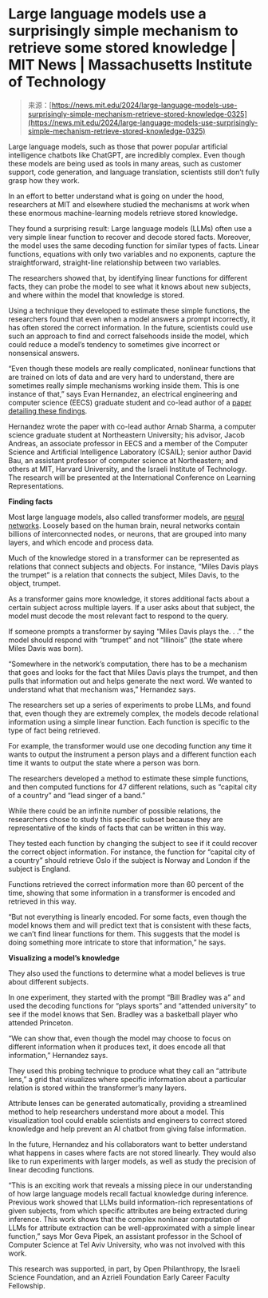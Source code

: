 <!--yml
category: 未分类
date: 2024-05-29 12:44:53
-->

# Large language models use a surprisingly simple mechanism to retrieve some stored knowledge | MIT News | Massachusetts Institute of Technology

> 来源：[https://news.mit.edu/2024/large-language-models-use-surprisingly-simple-mechanism-retrieve-stored-knowledge-0325](https://news.mit.edu/2024/large-language-models-use-surprisingly-simple-mechanism-retrieve-stored-knowledge-0325)

Large language models, such as those that power popular artificial intelligence chatbots like ChatGPT, are incredibly complex. Even though these models are being used as tools in many areas, such as customer support, code generation, and language translation, scientists still don’t fully grasp how they work.

In an effort to better understand what is going on under the hood, researchers at MIT and elsewhere studied the mechanisms at work when these enormous machine-learning models retrieve stored knowledge.

They found a surprising result: Large language models (LLMs) often use a very simple linear function to recover and decode stored facts. Moreover, the model uses the same decoding function for similar types of facts. Linear functions, equations with only two variables and no exponents, capture the straightforward, straight-line relationship between two variables.

The researchers showed that, by identifying linear functions for different facts, they can probe the model to see what it knows about new subjects, and where within the model that knowledge is stored.

Using a technique they developed to estimate these simple functions, the researchers found that even when a model answers a prompt incorrectly, it has often stored the correct information. In the future, scientists could use such an approach to find and correct falsehoods inside the model, which could reduce a model’s tendency to sometimes give incorrect or nonsensical answers.

“Even though these models are really complicated, nonlinear functions that are trained on lots of data and are very hard to understand, there are sometimes really simple mechanisms working inside them. This is one instance of that,” says Evan Hernandez, an electrical engineering and computer science (EECS) graduate student and co-lead author of a [paper detailing these findings](https://arxiv.org/pdf/2308.09124.pdf).

Hernandez wrote the paper with co-lead author Arnab Sharma, a computer science graduate student at Northeastern University; his advisor, Jacob Andreas, an associate professor in EECS and a member of the Computer Science and Artificial Intelligence Laboratory (CSAIL); senior author David Bau, an assistant professor of computer science at Northeastern; and others at MIT, Harvard University, and the Israeli Institute of Technology. The research will be presented at the International Conference on Learning Representations.

**Finding facts**

Most large language models, also called transformer models, are [neural networks](https://news.mit.edu/2017/explained-neural-networks-deep-learning-0414). Loosely based on the human brain, neural networks contain billions of interconnected nodes, or neurons, that are grouped into many layers, and which encode and process data.

Much of the knowledge stored in a transformer can be represented as relations that connect subjects and objects. For instance, “Miles Davis plays the trumpet” is a relation that connects the subject, Miles Davis, to the object, trumpet.

As a transformer gains more knowledge, it stores additional facts about a certain subject across multiple layers. If a user asks about that subject, the model must decode the most relevant fact to respond to the query.

If someone prompts a transformer by saying “Miles Davis plays the. . .” the model should respond with “trumpet” and not “Illinois” (the state where Miles Davis was born).

“Somewhere in the network’s computation, there has to be a mechanism that goes and looks for the fact that Miles Davis plays the trumpet, and then pulls that information out and helps generate the next word. We wanted to understand what that mechanism was,” Hernandez says.

The researchers set up a series of experiments to probe LLMs, and found that, even though they are extremely complex, the models decode relational information using a simple linear function. Each function is specific to the type of fact being retrieved.

For example, the transformer would use one decoding function any time it wants to output the instrument a person plays and a different function each time it wants to output the state where a person was born.

The researchers developed a method to estimate these simple functions, and then computed functions for 47 different relations, such as “capital city of a country” and “lead singer of a band.”

While there could be an infinite number of possible relations, the researchers chose to study this specific subset because they are representative of the kinds of facts that can be written in this way.

They tested each function by changing the subject to see if it could recover the correct object information. For instance, the function for “capital city of a country” should retrieve Oslo if the subject is Norway and London if the subject is England.

Functions retrieved the correct information more than 60 percent of the time, showing that some information in a transformer is encoded and retrieved in this way.

“But not everything is linearly encoded. For some facts, even though the model knows them and will predict text that is consistent with these facts, we can’t find linear functions for them. This suggests that the model is doing something more intricate to store that information,” he says.

**Visualizing a model’s knowledge**

They also used the functions to determine what a model believes is true about different subjects.

In one experiment, they started with the prompt “Bill Bradley was a” and used the decoding functions for “plays sports” and “attended university” to see if the model knows that Sen. Bradley was a basketball player who attended Princeton.

“We can show that, even though the model may choose to focus on different information when it produces text, it does encode all that information,” Hernandez says.

They used this probing technique to produce what they call an “attribute lens,” a grid that visualizes where specific information about a particular relation is stored within the transformer’s many layers.

Attribute lenses can be generated automatically, providing a streamlined method to help researchers understand more about a model. This visualization tool could enable scientists and engineers to correct stored knowledge and help prevent an AI chatbot from giving false information.

In the future, Hernandez and his collaborators want to better understand what happens in cases where facts are not stored linearly. They would also like to run experiments with larger models, as well as study the precision of linear decoding functions.

“This is an exciting work that reveals a missing piece in our understanding of how large language models recall factual knowledge during inference. Previous work showed that LLMs build information-rich representations of given subjects, from which specific attributes are being extracted during inference. This work shows that the complex nonlinear computation of LLMs for attribute extraction can be well-approximated with a simple linear function,” says Mor Geva Pipek, an assistant professor in the School of Computer Science at Tel Aviv University, who was not involved with this work.

This research was supported, in part, by Open Philanthropy, the Israeli Science Foundation, and an Azrieli Foundation Early Career Faculty Fellowship.